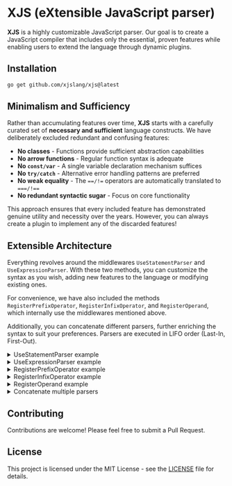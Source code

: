 # XJS (eXtensible JavaScript parser)

**XJS** is a highly customizable JavaScript parser. Our goal is to create a JavaScript compiler that includes only the essential, proven features while enabling users to extend the language through dynamic plugins.

## Installation

```bash
go get github.com/xjslang/xjs@latest
```

## Minimalism and Sufficiency

Rather than accumulating features over time, **XJS** starts with a carefully curated set of **necessary and sufficient** language constructs. We have deliberately excluded redundant and confusing features:

- **No classes** - Functions provide sufficient abstraction capabilities
- **No arrow functions** - Regular function syntax is adequate
- **No `const/var`** - A single variable declaration mechanism suffices
- **No `try/catch`** - Alternative error handling patterns are preferred
- **No weak equality** - The `==/!=` operators are automatically translated to `===/!==`
- **No redundant syntactic sugar** - Focus on core functionality

This approach ensures that every included feature has demonstrated genuine utility and necessity over the years. However, you can always create a plugin to implement any of the discarded features!

## Extensible Architecture

Everything revolves around the middlewares `UseStatementParser` and `UseExpressionParser`. With these two methods, you can customize the syntax as you wish, adding new features to the language or modifying existing ones.

For convenience, we have also included the methods `RegisterPrefixOperator`, `RegisterInfixOperator`, and `RegisterOperand`, which internally use the middlewares mentioned above.

Additionally, you can concatenate different parsers, further enriching the syntax to suit your preferences. Parsers are executed in LIFO order (Last-In, First-Out).

<details>
	<summary>UseStatementParser example</summary>

```go
package main

import (
	"fmt"
	"strings"

	"github.com/xjslang/xjs/ast"
	"github.com/xjslang/xjs/lexer"
	"github.com/xjslang/xjs/parser"
	"github.com/xjslang/xjs/token"
)

// Represents a `const` node
type ConstStatement struct {
	Token token.Token
	Name  *ast.Identifier
	Value ast.Expression
}

// Tells the parser how to write a node
func (ls *ConstStatement) WriteTo(b *strings.Builder) {
	b.WriteString("const ")
	ls.Name.WriteTo(b)
	if ls.Value != nil {
		b.WriteRune('=')
		ls.Value.WriteTo(b)
	}
}

func main() {
	input := "const x = 42"
	l := lexer.New(input)
	p := parser.New(l)
	// adds support for the `const` keyword!
	p.UseStatementParser(func(p *parser.Parser, next func() ast.Statement) ast.Statement {
		if p.CurrentToken.Type == token.IDENT && p.CurrentToken.Literal == "const" {
			stmt := &ConstStatement{Token: p.CurrentToken}
			p.NextToken() // moves to identifier token
			stmt.Name = &ast.Identifier{Token: p.CurrentToken, Value: p.CurrentToken.Literal}
			if !p.ExpectToken(token.ASSIGN) { // expects "="
				return nil
			}
			p.NextToken() // moves to value expression
			stmt.Value = p.ParseExpression()
			return stmt
		}
		return next() // otherwise, next!
	})
	ast := p.ParseProgram()
	fmt.Println(ast.String())
	// Output: const x=42
}
```
</details>

<details>
	<summary>UseExpressionParser example</summary>

```go
package main

import (
	"fmt"
	"strings"

	"github.com/xjslang/xjs/ast"
	"github.com/xjslang/xjs/lexer"
	"github.com/xjslang/xjs/parser"
	"github.com/xjslang/xjs/token"
)

// Represents a `random()` expression node
type RandomExpression struct {
	Token token.Token
}

// Tells the parser how to write a node
func (re *RandomExpression) WriteTo(b *strings.Builder) {
	b.WriteString("Math.random()")
}

func main() {
	input := "let randomValue = RANDOM + 10"
	l := lexer.New(input)
	p := parser.New(l)
	// intercepts expression parsing to handle RANDOM as a special expression!
	p.UseExpressionParser(func(p *parser.Parser, next func() ast.Expression) ast.Expression {
		if p.CurrentToken.Type == token.IDENT && p.CurrentToken.Literal == "RANDOM" {
			return p.ParseRemainingExpression(&RandomExpression{Token: p.CurrentToken})
		}
		return next()
	})
	ast := p.ParseProgram()
	fmt.Println(ast.String())
	// Output: let randomValue=(Math.random()+10)
}
```
</details>

<details>
	<summary>RegisterPrefixOperator example</summary>

```go
package main

import (
	"fmt"
	"strings"

	"github.com/xjslang/xjs/ast"
	"github.com/xjslang/xjs/lexer"
	"github.com/xjslang/xjs/parser"
	"github.com/xjslang/xjs/token"
)

// Represents a typeof node
type TypeofExpression struct {
	Token token.Token
	Right ast.Expression
}

// Tells the parser how to write a node
func (te *TypeofExpression) WriteTo(b *strings.Builder) {
	b.WriteString("(typeof ")
	te.Right.WriteTo(b)
	b.WriteRune(')')
}

func main() {
	input := "if (typeof x == 'string') { console.log('x is a string') }"
	l := lexer.New(input)
	p := parser.New(l)
	// adds support for the typeof keyword!
	p.RegisterPrefixOperator("typeof", func(right func() ast.Expression) ast.Expression {
		return &TypeofExpression{
			Token: p.CurrentToken,
			Right: right(),
		}
	})
	ast := p.ParseProgram()
	fmt.Println(ast.String())
	// Output: if ((typeof (x==="string"))){console.log("x is a string")}
}
```
</details>

<details>
	<summary>RegisterInfixOperator example</summary>

```go
package main

import (
	"fmt"
	"strings"

	"github.com/xjslang/xjs/ast"
	"github.com/xjslang/xjs/lexer"
	"github.com/xjslang/xjs/parser"
	"github.com/xjslang/xjs/token"
)

// Represents Math.pow
type PowExpression struct {
	Token token.Token
	Left  ast.Expression
	Right ast.Expression
}

// Tells the parser how to write a node
func (pe *PowExpression) WriteTo(b *strings.Builder) {
	b.WriteString("Math.pow(")
	pe.Left.WriteTo(b)
	b.WriteRune(',')
	pe.Right.WriteTo(b)
	b.WriteRune(')')
}

func main() {
	input := "let squareArea = r^2"
	l := lexer.New(input)
	p := parser.New(l)
	// adds support for the ^ operator!
	p.RegisterInfixOperator("^", parser.PRODUCT+1, func(left ast.Expression, right func() ast.Expression) ast.Expression {
		return &PowExpression{
			Token: p.CurrentToken,
			Left:  left,
			Right: right(),
		}
	})
	ast := p.ParseProgram()
	fmt.Println(ast.String())
	// Output: let squareArea=Math.pow(r,2)
}
```
</details>

<details>
	<summary>RegisterOperand example</summary>

```go
package main

import (
	"fmt"
	"strings"

	"github.com/xjslang/xjs/ast"
	"github.com/xjslang/xjs/lexer"
	"github.com/xjslang/xjs/parser"
	"github.com/xjslang/xjs/token"
)

// Represents PI
type PiLiteral struct {
	Token token.Token
}

// Tells the parser how to write a node
func (pl *PiLiteral) WriteTo(b *strings.Builder) {
	b.WriteString("Math.PI")
}

func main() {
	input := "let area = PI * r * r"
	l := lexer.New(input)
	p := parser.New(l)
	// adds support for the PI constant!
	p.RegisterOperand("PI", func() ast.Expression {
		return &PiLiteral{Token: p.CurrentToken}
	})
	ast := p.ParseProgram()
	fmt.Println(ast.String())
	// Output: let area=((Math.PI*r)*r)
}
```
</details>

<details>
	<summary>Concatenate multiple parsers</summary>

```go
package main

import (
	"fmt"
	"strings"

	"github.com/xjslang/xjs/ast"
	"github.com/xjslang/xjs/lexer"
	"github.com/xjslang/xjs/parser"
	"github.com/xjslang/xjs/token"
)

type ConstStatement struct {
	Token token.Token
	Name  *ast.Identifier
	Value ast.Expression
}

func (ls *ConstStatement) WriteTo(b *strings.Builder) {
	b.WriteString("const ")
	ls.Name.WriteTo(b)
	if ls.Value != nil {
		b.WriteRune('=')
		ls.Value.WriteTo(b)
	}
}

type TypeofExpression struct {
	Token token.Token
	Right ast.Expression
}

func (te *TypeofExpression) WriteTo(b *strings.Builder) {
	b.WriteString("(typeof ")
	te.Right.WriteTo(b)
	b.WriteRune(')')
}

type PowExpression struct {
	Token token.Token
	Left  ast.Expression
	Right ast.Expression
}

func (pe *PowExpression) WriteTo(b *strings.Builder) {
	b.WriteString("Math.pow(")
	pe.Left.WriteTo(b)
	b.WriteRune(',')
	pe.Right.WriteTo(b)
	b.WriteRune(')')
}

type PiLiteral struct {
	Token token.Token
}

func (pl *PiLiteral) WriteTo(b *strings.Builder) {
	b.WriteString("Math.PI")
}

type RandomExpression struct {
	Token token.Token
}

func (re *RandomExpression) WriteTo(b *strings.Builder) {
	b.WriteString("Math.random()")
}

func main() {
	input := `
	const circleArea = PI * r^2
	if (typeof radius == 'string') {
		let randomRadius = RANDOM * 10
	}`
	l := lexer.New(input)
	p := parser.New(l)
	// combines all previous examples!
	p.UseStatementParser(func(p *parser.Parser, next func() ast.Statement) ast.Statement {
		if p.CurrentToken.Type == token.IDENT && p.CurrentToken.Literal == "const" {
			stmt := &ConstStatement{Token: p.CurrentToken}
			p.NextToken()
			stmt.Name = &ast.Identifier{Token: p.CurrentToken, Value: p.CurrentToken.Literal}
			if !p.ExpectToken(token.ASSIGN) {
				return nil
			}
			p.NextToken()
			stmt.Value = p.ParseExpression()
			return stmt
		}
		return next()
	})
	p.RegisterPrefixOperator("typeof", func(right func() ast.Expression) ast.Expression {
		return &TypeofExpression{Token: p.CurrentToken, Right: right()}
	})
	p.RegisterInfixOperator("^", parser.PRODUCT+1, func(left ast.Expression, right func() ast.Expression) ast.Expression {
		return &PowExpression{Token: p.CurrentToken, Left: left, Right: right()}
	})
	p.RegisterOperand("PI", func() ast.Expression {
		return &PiLiteral{Token: p.CurrentToken}
	})
	p.UseExpressionParser(func(p *parser.Parser, next func() ast.Expression) ast.Expression {
		if p.CurrentToken.Type == token.IDENT && p.CurrentToken.Literal == "RANDOM" {
			return p.ParseRemainingExpression(&RandomExpression{Token: p.CurrentToken})
		}
		return next()
	})
	ast := p.ParseProgram()
	fmt.Println(ast.String())
	// Output: const circleArea=(Math.PI*Math.pow(r,2));if ((typeof (radius==="string"))){let randomRadius=(Math.random()*10)}
}
```
</details>

## Contributing

Contributions are welcome! Please feel free to submit a Pull Request.

## License

This project is licensed under the MIT License - see the [LICENSE](LICENSE) file for details.
